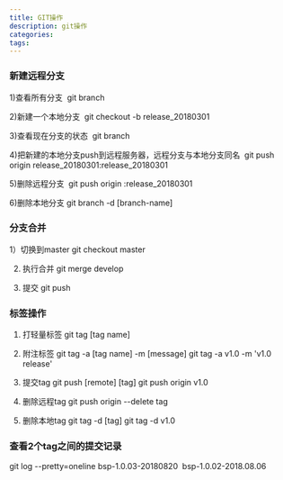 ```yaml
---
title: GIT操作
description: git操作
categories:
tags:
---
```





### 新建远程分支 

1)查看所有分支
 git branch 
 

2)新建一个本地分支
 git checkout -b release_20180301
 

3)查看现在分支的状态
 git branch 
 

4)把新建的本地分支push到远程服务器，远程分支与本地分支同名
 git push origin release_20180301:release_20180301
 

5)删除远程分支
 git push origin :release_20180301

6)删除本地分支
 git branch -d [branch-name]
  
 
### 分支合并 
1）切换到master
git checkout master

2) 执行合并
git merge develop

3) 提交
git push

### 标签操作
1) 打轻量标签
git tag [tag name]

2) 附注标签
git tag -a [tag name] -m [message]
git tag -a v1.0 -m 'v1.0 release'

3) 提交tag
git push [remote] [tag]
git push origin v1.0

4) 删除远程tag
git push origin --delete tag <tagname>

5) 删除本地tag
git tag -d [tag]
git tag -d v1.0

### 查看2个tag之间的提交记录

git log --pretty=oneline bsp-1.0.03-20180820  bsp-1.0.02-2018.08.06
